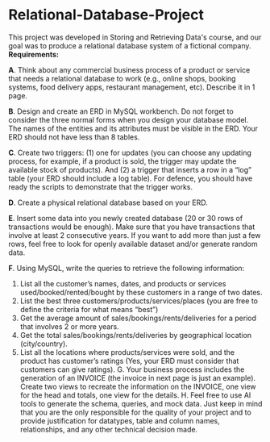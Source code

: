 # Relational-Database-Project
This project was developed in Storing and Retrieving Data's course, and our goal was to produce a relational database system of a fictional company. 
**Requirements:**

**A**. Think about any commercial business process of a product or service that needs a relational database
to work (e.g., online shops, booking systems, food delivery apps, restaurant management, etc).
Describe it in 1 page.

**B**. Design and create an ERD in MySQL workbench. Do not forget to consider the three normal forms
when you design your database model. The names of the entities and its attributes must be visible
in the ERD. Your ERD should not have less than 8 tables.

**C**. Create two triggers: (1) one for updates (you can choose any updating process, for example, if a
product is sold, the trigger may update the available stock of products). And (2) a trigger that inserts
a row in a “log” table (your ERD should include a log table). For defence, you should have ready the
scripts to demonstrate that the trigger works.

**D**. Create a physical relational database based on your ERD.

**E**. Insert some data into you newly created database (20 or 30 rows of transactions would be enough).
Make sure that you have transactions that involve at least 2 consecutive years. If you want to add
more than just a few rows, feel free to look for openly available dataset and/or generate random
data.

**F**. Using MySQL, write the queries to retrieve the following information:
1. List all the customer’s names, dates, and products or services used/booked/rented/bought by
these customers in a range of two dates.
2. List the best three customers/products/services/places (you are free to define the criteria for
what means “best”)
3. Get the average amount of sales/bookings/rents/deliveries for a period that involves 2 or more
years.
4. Get the total sales/bookings/rents/deliveries by geographical location (city/country).
5. List all the locations where products/services were sold, and the product has customer’s ratings
(Yes, your ERD must consider that customers can give ratings).
G. Your business process includes the generation of an INVOICE (the invoice in next page is just an
example). Create two views to recreate the information on the INVOICE, one view for the head and
totals, one view for the details.
H. Feel free to use AI tools to generate the schema, queries, and mock data. Just keep in mind that you
are the only responsible for the quality of your project and to provide justification for datatypes,
table and column names, relationships, and any other technical decision made.
